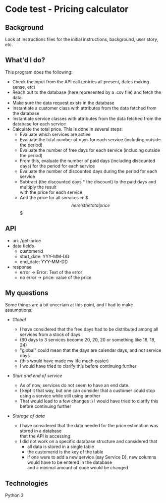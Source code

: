 **Code test - Pricing calculator**
============

**Background**
--------

Look at Instructions files for the initial instructions, background, user story, etc.

**What'd I do?**
--------

This program does the following:
- Check the input from the API call (entries all present, dates making sense, etc)
- Reach out to the database (here represented by a .csv file) and fetch the data. 
- Make sure the data request exists in the database
- Instantiate a customer class with attributes from the data fetched from the database
- Instantiate service classes with attributes from the data fetched from the database for each service
- Calculate the total price. This is done in several steps:
  - Evaluate which services are active
  - Evaluate the total number of days for each service (including outside the period)
  - Evaluate the number of free days for each service (including outside the period)
  - From this, evaluate the number of paid days (including discounted days) for the period for each service
  - Evaluate the number of discounted days during the period for each service
  - Subtract (the discounted days * the discount) to the paid days and multiply the result <br />
    with the price for each service
  - Add the price for all services => $$$ here is the total price $$$


**API**
--------

- uri: /get-price
- data fields
    - customerid
    - start_date: YYY-MM-DD
    - end_date: YYY-MM-DD
- response
    - error -> Error: Text of the error
    - no error -> price: value of the price


**My questions**
--------
Some things are a bit uncertain at this point, and I had to make assumptions:
- _Global_ 
    - I have considered that the free days had to be distributed among all services from a stock of days
    - (60 days to 3 services become 20, 20, 20 or something like 18, 18, 24) 
    - "global"  could mean that the days are calendar days, and not service days 
    - (this would have made my life much easier)
    - I would have tried to clarify this before continuing further
  

- _Start and end of service_
    - As of now, services do not seem to have an end date.
    - I kept it that way, but one can consider that a customer could stop using a service while still using another
    - That would lead to a few changes :) I would have tried to clarify this before continuing further

  
- _Storage of data_
    - I have considered that the data needed for the price estimation was stored in a database <br /> 
      that the API is accessing
    - I did not work on a specific database structure and considered that 
        - all data is stored in a single table
        - the customerid is the key of the table
        - if one were to add a new service (say Service D), new columns would have to be entered in the database <br /> 
          and a minimal amount of code would be changed 



**Technologies**
--------

Python 3
